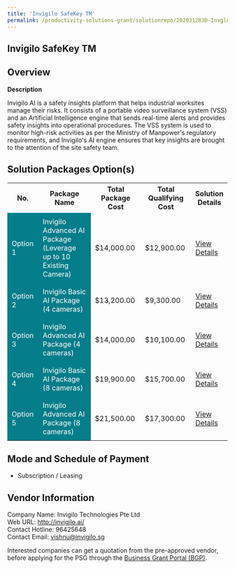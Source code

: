 ```yaml
---
title: 'Invigilo SafeKey TM'
permalink: /productivity-solutions-grant/solutionrepo/202031283D-Invglo-SfKy-TM-BC
---
```


## Invigilo SafeKey TM

## Overview

**Description**

Invigilo AI is a safety insights platform that helps industrial worksites manage their risks. It consists of a portable video surveillance system (VSS) and an Artificial Intelligence engine that sends real-time alerts and provides safety insights into operational procedures. The VSS system is used to monitor high-risk activities as per the Ministry of Manpower's regulatory requirements, and Invigilo's AI engine ensures that key insights are brought to the attention of the site safety team.

## Solution Packages Option(s)

<table>
<tr>
<th><b>No.</b></th>
<th><b>Package Name</b></th>
<th><b>Total Package Cost</b></th>
<th><b>Total Qualifying Cost</b></th>
<th><b>Solution Details</b></th>
</tr>
<tr>
<td style='padding: 10px; background-color: #037E8A; color: #FFFFFF;'>Option 1</td>
<td style='padding: 10px; background-color: #037E8A; color: #FFFFFF;'>Invigilo Advanced AI Package (Leverage up to 10 Existing Camera)</td>
<td style='padding: 10px;'>$14,000.00</td>
<td style='padding: 10px;'>$12,900.00</td>
<td style='padding: 10px;'><a href='/psg/202031283D_20230095_05092024_Desensitised_Annex3_Part1.pdf' target='_blank'>View Details</a></td>
</tr>
<tr>
<td style='padding: 10px; background-color: #037E8A; color: #FFFFFF;'>Option 2</td>
<td style='padding: 10px; background-color: #037E8A; color: #FFFFFF;'>Invigilo Basic AI Package (4 cameras)</td>
<td style='padding: 10px;'>$13,200.00</td>
<td style='padding: 10px;'>$9,300.00</td>
<td style='padding: 10px;'><a href='/psg/202031283D_20230095_05092024_Desensitised_Annex3_Part2.pdf' target='_blank'>View Details</a></td>
</tr>
<tr>
<td style='padding: 10px; background-color: #037E8A; color: #FFFFFF;'>Option 3</td>
<td style='padding: 10px; background-color: #037E8A; color: #FFFFFF;'>Invigilo Advanced AI Package (4 cameras)</td>
<td style='padding: 10px;'>$14,000.00</td>
<td style='padding: 10px;'>$10,100.00</td>
<td style='padding: 10px;'><a href='/psg/202031283D_20230095_05092024_Desensitised_Annex3_Part3.pdf' target='_blank'>View Details</a></td>
</tr>
<tr>
<td style='padding: 10px; background-color: #037E8A; color: #FFFFFF;'>Option 4</td>
<td style='padding: 10px; background-color: #037E8A; color: #FFFFFF;'>Invigilo Basic AI Package (8 cameras)</td>
<td style='padding: 10px;'>$19,900.00</td>
<td style='padding: 10px;'>$15,700.00</td>
<td style='padding: 10px;'><a href='/psg/202031283D_20230095_05092024_Desensitised_Annex3_Part4.pdf' target='_blank'>View Details</a></td>
</tr>
<tr>
<td style='padding: 10px; background-color: #037E8A; color: #FFFFFF;'>Option 5</td>
<td style='padding: 10px; background-color: #037E8A; color: #FFFFFF;'>Invigilo Advanced AI Package (8 cameras)</td>
<td style='padding: 10px;'>$21,500.00</td>
<td style='padding: 10px;'>$17,300.00</td>
<td style='padding: 10px;'><a href='/psg/202031283D_20230095_05092024_Desensitised_Annex3_Part5.pdf' target='_blank'>View Details</a></td>
</tr>
</table>

## Mode and Schedule of Payment

 - Subscription / Leasing

## Vendor Information

 Company Name: Invigilo Technologies Pte Ltd<br>Web URL: http://invigilo.ai/ <br>Contact Hotline: 96425648 <br>Contact Email: vishnu@invigilo.sg <br>

Interested companies can get a quotation from the pre-approved vendor, before applying for the PSG through the <a href='https://www.businessgrants.gov.sg/' target='_blank' rel='noopener'>Business Grant Portal (BGP)</a>.

<script src="/jquery/resize-tables.js"></script>
